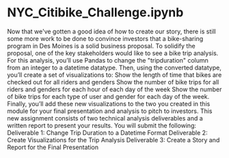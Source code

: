 # NYC_Citibike_Challenge.ipynb
Now that we've gotten a good idea of how to create our story, there is still some more work to be done to convince investors that a bike-sharing program in Des Moines is a solid business proposal. To solidify the proposal, one of the key stakeholders would like to see a bike trip analysis. For this analysis, you’ll use Pandas to change the "tripduration" column from an integer to a datetime datatype. Then, using the converted datatype, you’ll create a set of visualizations to: Show the length of time that bikes are checked out for all riders and genders Show the number of bike trips for all riders and genders for each hour of each day of the week Show the number of bike trips for each type of user and gender for each day of the week. Finally, you’ll add these new visualizations to the two you created in this module for your final presentation and analysis to pitch to investors. This new assignment consists of two technical analysis deliverables and a written report to present your results. You will submit the following: Deliverable 1: Change Trip Duration to a Datetime Format Deliverable 2: Create Visualizations for the Trip Analysis Deliverable 3: Create a Story and Report for the Final Presentation
